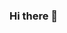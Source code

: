 ### Hi there 👋

<!--
**hoangnv170752/hoangnv170752** is a ✨ _special_ ✨ repository because its `README.md` (this file) appears on your GitHub profile.

Here are some ideas to get you started:

- 🔭 I’m currently working on ReactJS project
- 🌱 I’m currently learning Azure Microsoft 
- 👯 I’m looking to collaborate on RAL
